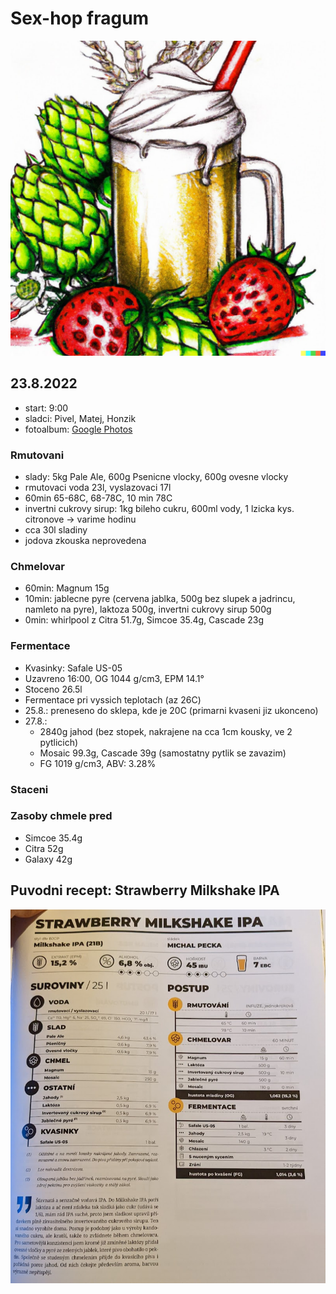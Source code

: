 # Sex-hop fragum

![Navrh loga na etiketu](./fig/sex_hop_fragum_logo.jpg)

## 23.8.2022
  * start: 9:00
  * sladci: Pivel, Matej, Honzik
  * fotoalbum: [Google Photos](https://photos.app.goo.gl/qUf6sjMaF7uMJ6ABA)

### Rmutovani
  * slady: 5kg Pale Ale, 600g Psenicne vlocky, 600g ovesne vlocky
  * rmutovaci voda 23l, vyslazovaci 17l
  * 60min 65-68C, 68-78C, 10 min 78C
  * invertni cukrovy sirup: 1kg bileho cukru, 600ml vody, 1 lzicka kys. citronove -> varime hodinu
  * cca 30l sladiny
  * jodova zkouska neprovedena

### Chmelovar
  * 60min: Magnum 15g
  * 10min: jablecne pyre (cervena jablka, 500g bez slupek a jadrincu, namleto na pyre), laktoza 500g, invertni cukrovy sirup 500g
  * 0min: whirlpool z Citra 51.7g, Simcoe 35.4g, Cascade 23g

### Fermentace
  * Kvasinky: Safale US-05
  * Uzavreno 16:00, OG 1044 g/cm3, EPM 14.1°
  * Stoceno 26.5l
  * Fermentace pri vyssich teplotach (az 26C)
  * 25.8.: preneseno do sklepa, kde je 20C (primarni kvaseni jiz ukonceno)
  * 27.8.: 
    * 2840g jahod (bez stopek, nakrajene na cca 1cm kousky, ve 2 pytlicich)
    * Mosaic 99.3g, Cascade 39g (samostatny pytlik se zavazim)
    * FG 1019 g/cm3, ABV: 3.28%
  
### Staceni

### Zasoby chmele pred
  * Simcoe 35.4g
  * Citra 52g
  * Galaxy 42g

## Puvodni recept: Strawberry Milkshake IPA
![](./fig/sex_hop_fragum.jpg)
